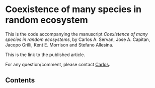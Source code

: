 # Coexistence of many species in random ecosystem

This is the code accompanying the manuscript *Coexistence of many species in random ecosystems*, by Carlos A. Servan, Jose A. Capitan, Jacopo Grilli, Kent E. Morrison and Stefano Allesina.

This is the link to the published article.

For any question/comment, please contact [Carlos](mailto:cmarceloservan@uchicago.edu). 

## Contents


